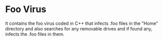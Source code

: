 # Foo Virus

It contains the foo virus coded in C++ that infects .foo files in the "Home" directory and also searches for any removable drives and if found any, infects the .foo files in them. 
